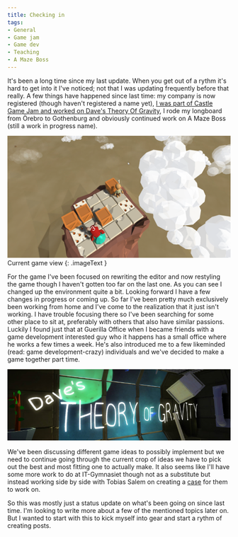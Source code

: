 ```yaml
---
title: Checking in
tags:
- General
- Game jam
- Game dev
- Teaching
- A Maze Boss
---
```


It's been a long time since my last update. When you get out of a rythm it's hard to get into it I've noticed; not that I was updating frequently before that really. A few things have happened since last time: my company is now registered (though haven't registered a name yet), [I was part of Castle Game Jam and worked on Dave's Theory Of Gravity](http://www.castlegamejam.com/en/2016/teams/graviteam/), I rode my longboard from Örebro to Gothenburg and obviously continued work on A Maze Boss (still a work in progress name).

[![image](/images/AMazeBoss_clouds.png)](/images/AMazeBoss_clouds.png)
Current game view
{: .imageText }

For the game I've been focused on rewriting the editor and now restyling the game though I haven't gotten too far on the last one. As you can see I changed up the environment quite a bit. Looking forward I have a few changes in progress or coming up. So far I've been pretty much exclusively been working from home and I've come to the realization that it just isn't working. I have trouble focusing there so I've been searching for some other place to sit at, preferably with others that also have similar passions. Luckily I found just that at Guerilla Office when I became friends with a game development interested guy who it happens has a small office where he works a few times a week. He's also introduced me to a few likeminded (read: game development-crazy) individuals and we've decided to make a game together part time.

[![image](/images/daves_theory_of_gravity.png)](http://www.castlegamejam.com/en/2016/teams/graviteam/)

We've been discussing different game ideas to possibly implement but we need to continue going through the current crop of ideas we have to pick out the best and most fitting one to actually make. It also seems like I'll have some more work to do at IT-Gymnasiet though not as a substitute but instead working side by side with Tobias Salem on creating a [case](https://en.wikipedia.org/wiki/Case_method) for them to work on.

So this was mostly just a status update on what's been going on since last time. I'm looking to write more about a few of the mentioned topics later on. But I wanted to start with this to kick myself into gear and start a rythm of creating posts.